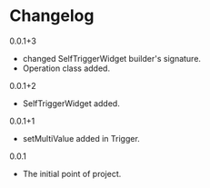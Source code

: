 # Changelog

0.0.1+3

- changed SelfTriggerWidget builder's signature.
- Operation class added.

0.0.1+2

- SelfTriggerWidget added.

0.0.1+1

- setMultiValue added in Trigger.

0.0.1

- The initial point of project.
